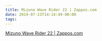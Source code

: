 ```yaml
---
title: Mizuno Wave Rider 22 | Zappos.com
date: 2019-07-23T14:14:49-00:00
tags:
---
```


[Mizuno Wave Rider 22 | Zappos.com](https://www.zappos.com/p/mizuno-wave-rider-22-monument-black/product/9043213/color/130441)
